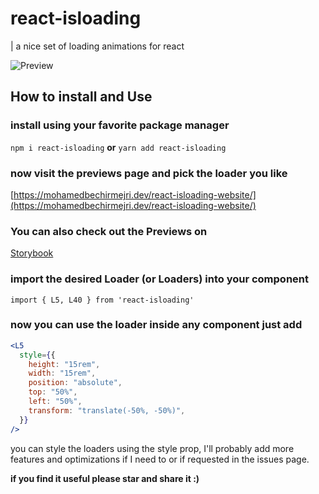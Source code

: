 # react-isloading

| a nice set of loading animations for react

![Preview](./preview.gif)

## How to install and Use

### install using your favorite package manager

`npm i react-isloading`
**or**
`yarn add react-isloading`

### now visit the previews page and pick the loader you like

[https://mohamedbechirmejri.dev/react-isloading-website/](https://mohamedbechirmejri.dev/react-isloading-website/)

### You can also check out the Previews on

[Storybook](http://mohamedbechirmejri.dev/react-isloading/)

### import the desired Loader (or Loaders) into your component

`import { L5, L40 } from 'react-isloading'`

### now you can use the loader inside any component just add

```jsx
<L5
  style={{
    height: "15rem",
    width: "15rem",
    position: "absolute",
    top: "50%",
    left: "50%",
    transform: "translate(-50%, -50%)",
  }}
/>
```

you can style the loaders using the style prop, I'll probably add more features and optimizations if I need to or if requested in the issues page.

**if you find it useful please star and share it :)**
